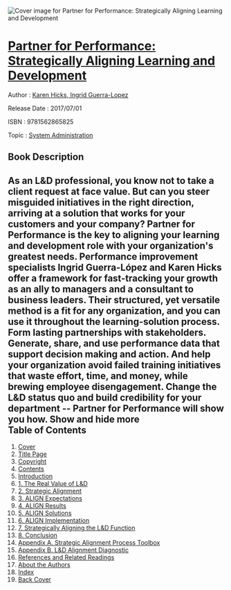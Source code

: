 ![Cover image for Partner for Performance: Strategically Aligning Learning and Development](https://imgdetail.ebookreading.net/cover/cover/system_admin/EB9781562865825.jpg)

[Partner for Performance: Strategically Aligning Learning and Development](https://ebookreading.net/view/book/Partner+for+Performance%3A+Strategically+Aligning+Learning+and+Development-EB9781562865825_1.html "Partner for Performance: Strategically Aligning Learning and Development")
====================================================================================================================

Author : [Karen Hicks](https://ebookreading.net/search/author/Karen+Hicks),[ Ingrid Guerra-Lopez](https://ebookreading.net/search/author/+Ingrid+Guerra-Lopez)

Release Date : 2017/07/01

ISBN : 9781562865825

Topic : [System Administration](https://ebookreading.net/search/category/system-administration)

Book Description
-----------------

 As an L&amp;D professional, you know not to take a client request at face value. But can you steer misguided initiatives in the right direction, arriving at a solution that works for your customers and your company? 
 Partner for Performance is the key to aligning your learning and development role with your organization's greatest needs. Performance improvement specialists Ingrid Guerra-López and Karen Hicks offer a framework for fast-tracking your growth as an ally to managers and a consultant to business leaders. Their structured, yet versatile method is a fit for any organization, and you can use it throughout the learning-solution process. Form lasting partnerships with stakeholders. Generate, share, and use performance data that support decision making and action. And help your organization avoid failed training initiatives that waste effort, time, and money, while brewing employee disengagement.
Change the L&amp;D status quo and build credibility for your department -- Partner for Performance will show you how.
        Show and hide more                
Table of Contents
-----------------

1. [Cover](https://ebookreading.net/view/book/Partner+for+Performance%3A+Strategically+Aligning+Learning+and+Development-EB9781562865825_1.html)
1. [Title Page](https://ebookreading.net/view/book/Partner+for+Performance%3A+Strategically+Aligning+Learning+and+Development-EB9781562865825_2.html)
1. [Copyright](https://ebookreading.net/view/book/Partner+for+Performance%3A+Strategically+Aligning+Learning+and+Development-EB9781562865825_3.html)
1. [Contents](https://ebookreading.net/view/book/Partner+for+Performance%3A+Strategically+Aligning+Learning+and+Development-EB9781562865825_4.html)
1. [Introduction](https://ebookreading.net/view/book/Partner+for+Performance%3A+Strategically+Aligning+Learning+and+Development-EB9781562865825_5.html)
1. [1. The Real Value of L&amp;D](https://ebookreading.net/view/book/Partner+for+Performance%3A+Strategically+Aligning+Learning+and+Development-EB9781562865825_6.html)
1. [2. Strategic Alignment](https://ebookreading.net/view/book/Partner+for+Performance%3A+Strategically+Aligning+Learning+and+Development-EB9781562865825_7.html)
1. [3. ALIGN Expectations](https://ebookreading.net/view/book/Partner+for+Performance%3A+Strategically+Aligning+Learning+and+Development-EB9781562865825_8.html)
1. [4. ALIGN Results](https://ebookreading.net/view/book/Partner+for+Performance%3A+Strategically+Aligning+Learning+and+Development-EB9781562865825_9.html)
1. [5. ALIGN Solutions](https://ebookreading.net/view/book/Partner+for+Performance%3A+Strategically+Aligning+Learning+and+Development-EB9781562865825_10.html)
1. [6. ALIGN Implementation](https://ebookreading.net/view/book/Partner+for+Performance%3A+Strategically+Aligning+Learning+and+Development-EB9781562865825_11.html)
1. [7. Strategically Aligning the L&amp;D Function](https://ebookreading.net/view/book/Partner+for+Performance%3A+Strategically+Aligning+Learning+and+Development-EB9781562865825_12.html)
1. [8. Conclusion](https://ebookreading.net/view/book/Partner+for+Performance%3A+Strategically+Aligning+Learning+and+Development-EB9781562865825_13.html)
1. [Appendix A. Strategic Alignment Process Toolbox](https://ebookreading.net/view/book/Partner+for+Performance%3A+Strategically+Aligning+Learning+and+Development-EB9781562865825_14.html)
1. [Appendix B. L&amp;D Alignment Diagnostic](https://ebookreading.net/view/book/Partner+for+Performance%3A+Strategically+Aligning+Learning+and+Development-EB9781562865825_15.html)
1. [References and Related Readings](https://ebookreading.net/view/book/Partner+for+Performance%3A+Strategically+Aligning+Learning+and+Development-EB9781562865825_16.html)
1. [About the Authors](https://ebookreading.net/view/book/Partner+for+Performance%3A+Strategically+Aligning+Learning+and+Development-EB9781562865825_17.html)
1. [Index](https://ebookreading.net/view/book/Partner+for+Performance%3A+Strategically+Aligning+Learning+and+Development-EB9781562865825_18.html)
1. [Back Cover](https://ebookreading.net/view/book/Partner+for+Performance%3A+Strategically+Aligning+Learning+and+Development-EB9781562865825_19.html)
